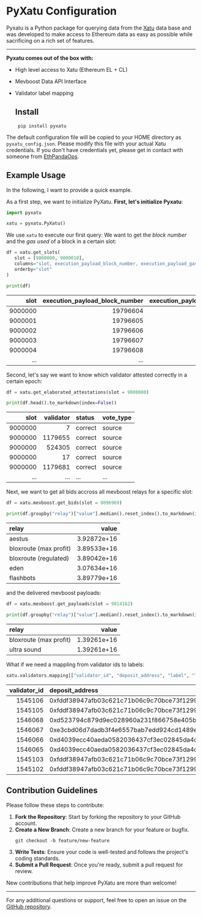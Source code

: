 # PyXatu Configuration

Pyxatu is a Python package for querying data from the [Xatu](https://ethpandaops.io/data/xatu/schema/) data base and was developed to make access to Ethereum data as easy as possible while sacrificing on a rich set of features.

---

**Pyxatu comes out of the box with:**
* High level access to Xatu (Ethereum EL + CL)
* Mevboost Data API Interface
* Validator label mapping

  ## Install

  ```
   pip install pyxatu
   ```

The default configuration file will be copied to your HOME directory as `pyxatu_config.json`. Please modify this file with your actual Xatu credentials.
If you don't have credentials yet, please get in contact with someone from [EthPandaOps](https://ethpandaops.io/).

## Example Usage

In the following, I want to provide a quick example.


As a first step, we want to initialize PyXatu. 
**First, let's initialize Pyxatu**:
   ```python
   import pyxatu

   xatu = pyxatu.PyXatu()
   ```

We use `xatu` to execute our first query: We want to get the *block number* and the *gas used* of a block in a certain slot:

   ```python
   df = xatu.get_slots(
      slot = [9000000, 9000010],
      columns="slot, execution_payload_block_number, execution_payload_gas_used",
      orderby="slot"
   )

   print(df)
   ```

|    slot |   execution_payload_block_number |   execution_payload_gas_used |
|--------:|---------------------------------:|-----------------------------:|
| 9000000 |                         19796604 |                     18026681 |
| 9000001 |                         19796605 |                     13920219 |
| 9000002 |                         19796606 |                     12498513 |
| 9000003 |                         19796607 |                      2914192 |
| 9000004 |                         19796608 |                     29996743 |
| ...     |                         ...      |                     ...      |



Second, let's say we want to know which validator attested correctly in a certain epoch:

   ```python
   df = xatu.get_elaborated_attestations(slot = 9000000)

   print(df.head().to_markdown(index=False))
   ```


|    slot |   validator | status   | vote_type   |
|--------:|------------:|:---------|:------------|
| 9000000 |           7 | correct  | source      |
| 9000000 |     1179655 | correct  | source      |
| 9000000 |      524305 | correct  | source      |
| 9000000 |          17 | correct  | source      |
| 9000000 |     1179681 | correct  | source      |
| ...     |         ... | ...      | ...         |


Next, we want to get all bids accross all mevboost relays for a specific slot:


```python
df = xatu.mevboost.get_bids(slot = 9096969)

print(df.groupby("relay")["value"].median().reset_index().to_markdown(index=False))
```


| relay                  |       value |
|:-----------------------|------------:|
| aestus                 | 3.92872e+16 |
| bloxroute (max profit) | 3.89533e+16 |
| bloxroute (regulated)  | 3.89042e+16 |
| eden                   | 3.07634e+16 |
| flashbots              | 3.89779e+16 |


and the delivered mevboost payloads:

```python
df = xatu.mevboost.get_payloads(slot = 9814162)

print(df.groupby("relay")["value"].median().reset_index().to_markdown(index=False))
```

| relay                  |       value |
|:-----------------------|------------:|
| bloxroute (max profit) | 1.39261e+16 |
| ultra sound            | 1.39261e+16 |


What if we need a mappling from validator ids to labels:

```python
xatu.validators.mapping[["validator_id", "deposit_address", "label", "lido_node_operator"]]
```

|   validator_id | deposit_address                            | label   | lido_node_operator   |
|---------------:|:-------------------------------------------|:--------|:---------------------|
|        1545106 | 0xfddf38947afb03c621c71b06c9c70bce73f12999 | lido    | Develp GmbH          |
|        1545105 | 0xfddf38947afb03c621c71b06c9c70bce73f12999 | lido    | Develp GmbH          |
|        1546068 | 0xd523794c879d9ec028960a231f866758e405be34 | everstake |                      |
|        1546067 | 0xe3cbd06d7dadb3f4e6557bab7edd924cd1489e8f | mantle    |                      |
|        1546066 | 0xd4039ecc40aeda0582036437cf3ec02845da4c13 | kraken    |                      |
|        1546065 | 0xd4039ecc40aeda0582036437cf3ec02845da4c13 | kraken    |                      |
|        1545103 | 0xfddf38947afb03c621c71b06c9c70bce73f12999 | lido    | Launchnodes          |
|        1545102 | 0xfddf38947afb03c621c71b06c9c70bce73f12999 | lido    | Launchnodes          |


## Contribution Guidelines

Please follow these steps to contribute:

1. **Fork the Repository**: Start by forking the repository to your GitHub account.
2. **Create a New Branch**: Create a new branch for your feature or bugfix.
   ```
   git checkout -b feature/new-feature
   ```
3. **Write Tests**: Ensure your code is well-tested and follows the project's coding standards.
4. **Submit a Pull Request**: Once you're ready, submit a pull request for review.


New contributions that help improve PyXatu are more than welcome!

---

For any additional questions or support, feel free to open an issue on the [GitHub repository](https://github.com/nerolation/pyxatu).
